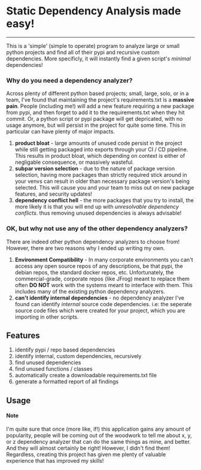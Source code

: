 # Static Dependency Analysis made easy!
---
This is a 'simple' (simple to operate) program to analyze large or small python projects and find all of their pypi and recursive custom dependencies.  More specificly, it will instantly find a given script's *minimal* dependencies! 


### Why do you need a dependency analyzer?
Across plenty of different python based projects; small, large, solo, or in a team, I've found that maintaining the project's requirements.txt is a **massive pain**.  People (including me!) will add a new feature requiring a new package from pypi, and then forget to add it to the requirements.txt when they hit commit.  Or, a python script or pypi package will get depricated, with no usage anymore, but will persist in the project for quite some time.  This in particular can have plenty of major impacts.

1. **product bloat** - large amounts of unused code persist in the project while still getting packaged into exports through your CI / CD pipeline.  This results in product bloat, which depending on context is either of negligable consequence, or massively wasteful.
2. **subpar version selection** - due to the nature of package version selection, having more packages than strictly required stick around in your venvs can result in older than necessary package version's being selected.  This will cause you and your team to miss out on new package features, and security updates!
3. **dependency conflict hell** - the more packages that you try to install, the more likely it is that you will end up with *unresolvable dependency conflicts*.  thus removing unused dependencies is always advisable!


### OK, but why not use any of the other dependency analyzers?
There are indeed other python dependency analyzers to choose from!  However, there are two reasons why I ended up writing my own.

1. **Environment Compatibility** - In many corporate environments you can't access any open source repos of any descriptions, be that pypi, the debian repos, the standard docker repos, etc.  Unfortunately, the commercial-grade, corporate repos (like JFrog) meant to replace them often **DO NOT** work with the systems meant to interface with them.  This includes many of the existing python dependency analyzers.
2. **can't identify internal dependencies** - no dependency analyzer I've found can identify *internal* source code dependencies.  i.e: the seperate source code files which were created for your project, which you are importing in other scripts.


## Features

1. identify pypi / repo based dependencies
2. identify internal, custom dependencies, recursively
3. find unused dependencies
4. find unused functions / classes
5. automatically create a downloadable requirements.txt file
6. generate a formatted report of all findings 


## Usage


#### Note
I'm quite sure that once (more like, if!) this application gains any amount of popularity, people will be coming out of the woodwork to tell me about x, y, or z dependency analyzer that can do the same things as mine, and better.  And they will almost certainly be right!  However, I didn't find them!  Regardless, creating this project has given me plenty of valuable experience that has improved my skills!

